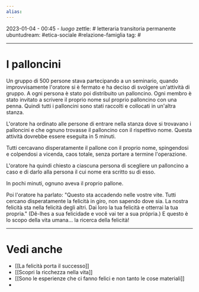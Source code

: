 ```yaml
---
alias: 
---
```

2023-01-04 - 00:45 - *luogo*
zettle: # letteraria transitoria permanente
ubuntudream: #etica-sociale #relazione-famiglia 
tag: #

---
# I palloncini
Un gruppo di 500 persone stava partecipando a un seminario, quando improvvisamente l'oratore si è fermato e ha deciso di svolgere un'attività di gruppo. A ogni persona è stato poi distribuito un palloncino.
Ogni membro è stato invitato a scrivere il proprio nome sul proprio palloncino con una penna. Quindi tutti i palloncini sono stati raccolti e collocati in un'altra stanza.

L'oratore ha ordinato alle persone di entrare nella stanza dove si trovavano i palloncini e che ognuno trovasse il palloncino con il rispettivo nome. Questa attività dovrebbe essere eseguita in 5 minuti.

Tutti cercavano disperatamente il pallone con il proprio nome, spingendosi e colpendosi a vicenda, caos totale, senza portare a termine l'operazione.

L'oratore ha quindi chiesto a ciascuna persona di scegliere un palloncino a caso e di darlo alla persona il cui nome era scritto su di esso.

In pochi minuti, ognuno aveva il proprio pallone.

Poi l'oratore ha parlato: "Questo sta accadendo nelle vostre vite. Tutti cercano disperatamente la felicità in giro, non sapendo dove sia. La nostra felicità sta nella felicità degli altri. Dai loro la tua felicità e otterrai la tua propria."
(Dê-lhes a sua felicidade e você vai ter a sua própria.)
E questo è lo scopo della vita umana... la ricerca della felicità!



---
# Vedi anche
- [[La felicità porta il successo]]
- [[Scopri la ricchezza nella vita]]
- [[Sono le esperienze che ci fanno felici e non tanto le cose materiali]]
- 